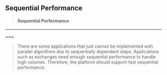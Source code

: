 ## Sequential Performance

> #### Sequential Performance

---

===

> There are some applications that just cannot be implemented with parallel algorithms due to sequentially dependent steps. Applications such as exchanges need enough sequential performance to handle high volumes. Therefore, the platform should support fast sequential performance.



